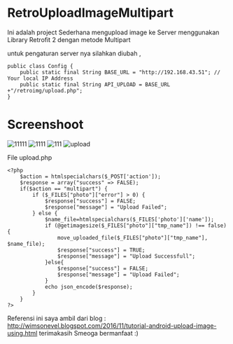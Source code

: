 # RetroUploadImageMultipart

Ini adalah project Sederhana mengupload image ke Server menggunakan Library Retrofit 2 dengan metode Multipart 

untuk pengaturan server nya silahkan diubah ,

```
public class Config {
    public static final String BASE_URL = "http://192.168.43.51"; // Your local IP Address
    public static final String API_UPLOAD = BASE_URL +"/retroimg/upload.php";
}
```

# Screenshoot

![11111](https://user-images.githubusercontent.com/15800599/66329679-1a0e0b80-e959-11e9-98b9-cbefb836b08a.jpg)
![1111](https://user-images.githubusercontent.com/15800599/66329677-1a0e0b80-e959-11e9-8d73-dfed56e61889.jpg)
![111](https://user-images.githubusercontent.com/15800599/66329676-1a0e0b80-e959-11e9-89d4-c7d90dcc725d.jpg)
![upload](https://user-images.githubusercontent.com/15800599/66329681-1aa6a200-e959-11e9-9356-57a9716deb73.png)



File upload.php 

```
<?php
	$action = htmlspecialchars($_POST['action']);
	$response = array("success" => FALSE);
	if($action == "multipart") {
	    if ($_FILES["photo"]["error"] > 0) {
	    	$response["success"] = FALSE;
			$response["message"] = "Upload Failed";
	    } else {
			$name_file=htmlspecialchars($_FILES['photo']['name']);
	        if (@getimagesize($_FILES["photo"]["tmp_name"]) !== false) {
				move_uploaded_file($_FILES["photo"]["tmp_name"], $name_file);
				$response["success"] = TRUE;
			    $response["message"] = "Upload Successfull";
			}else{
				$response["success"] = FALSE;
				$response["message"] = "Upload Failed";
			}
			echo json_encode($response);
	    }
	}
?>
```

Referensi ini saya ambil dari blog : http://wimsonevel.blogspot.com/2016/11/tutorial-android-upload-image-using.html
terimakasih Smeoga bermanfaat :)
